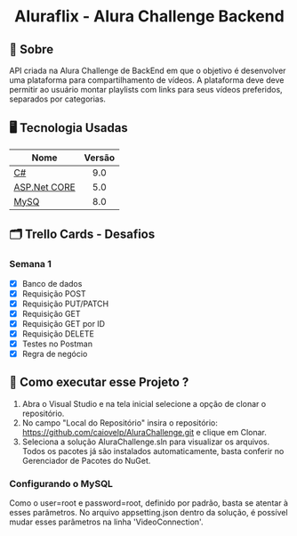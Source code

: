 <h1 align="center">
    Aluraflix - Alura Challenge Backend
</h1>

## :page_with_curl: Sobre
API criada na Alura Challenge de BackEnd em que o objetivo é desenvolver uma plataforma para compartilhamento de vídeos. A plataforma deve deve permitir ao usuário montar playlists com links para seus vídeos preferidos, separados por categorias.

## :desktop_computer: Tecnologia Usadas
| Nome                                          |Versão         |
| -------------                                 |:-------------:|
| [C#](https://dotnet.microsoft.com/)           |   9.0         |
| [ASP.Net CORE](https://dotnet.microsoft.com/) |   5.0         |
| [MySQ](https://www.mysql.com/)                |   8.0         |

## :card_index_dividers: Trello Cards - Desafios
### Semana 1
- [x] Banco de dados
- [x] Requisição POST
- [x] Requisição PUT/PATCH
- [x] Requisição GET
- [x] Requisição GET por ID
- [x] Requisição DELETE
- [x] Testes no Postman
- [x] Regra de negócio

## :rocket: Como executar esse Projeto ?
1. Abra o Visual Studio e na tela inicial selecione a opção de clonar o repositório.
2. No campo "Local do Repositório" insira o repositório: https://github.com/caiovelp/AluraChallenge.git e clique em Clonar.
3. Seleciona a solução AluraChallenge.sln para visualizar os arquivos. Todos os pacotes já são instalados automaticamente, basta conferir no Gerenciador de Pacotes do NuGet.

### Configurando o MySQL
Como o user=root e password=root, definido por padrão, basta se atentar à esses parâmetros. No arquivo appsetting.json dentro da solução, é possível mudar esses parâmetros na linha 'VideoConnection'.
